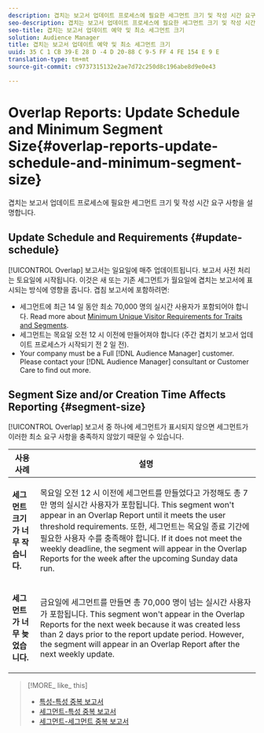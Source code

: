 ```yaml
---
description: 겹치는 보고서 업데이트 프로세스에 필요한 세그먼트 크기 및 작성 시간 요구 사항을 설명합니다.
seo-description: 겹치는 보고서 업데이트 프로세스에 필요한 세그먼트 크기 및 작성 시간 요구 사항을 설명합니다.
seo-title: 겹치는 보고서 업데이트 예약 및 최소 세그먼트 크기
solution: Audience Manager
title: 겹치는 보고서 업데이트 예약 및 최소 세그먼트 크기
uuid: 35 C 1 CB 39-E 28 D -4 D 20-88 C 9-5 FF 4 FE 154 E 9 E
translation-type: tm+mt
source-git-commit: c9737315132e2ae7d72c250d8c196abe8d9e0e43

---
```



# Overlap Reports: Update Schedule and Minimum Segment Size{#overlap-reports-update-schedule-and-minimum-segment-size}

겹치는 보고서 업데이트 프로세스에 필요한 세그먼트 크기 및 작성 시간 요구 사항을 설명합니다.

## Update Schedule and Requirements {#update-schedule}

[!UICONTROL Overlap] 보고서는 일요일에 매주 업데이트됩니다. 보고서 사전 처리는 토요일에 시작됩니다. 이것은 새 또는 기존 세그먼트가 월요일에 겹치는 보고서에 표시되는 방식에 영향을 줍니다. 겹침 보고서에 포함하려면:

* 세그먼트에 최근 14 일 동안 최소 70,000 명의 실시간 사용자가 포함되어야 합니다. Read more about [Minimum Unique Visitor Requirements for Traits and Segments](../../reporting/report-sampling.md#data-sampling-ratio).
* 세그먼트는 목요일 오전 12 시 이전에 만들어져야 합니다 (주간 겹치기 보고서 업데이트 프로세스가 시작되기 전 2 일 전).
* Your company must be a Full [!DNL Audience Manager] customer. Please contact your [!DNL Audience Manager] consultant or Customer Care to find out more.

## Segment Size and/or Creation Time Affects Reporting {#segment-size}

[!UICONTROL Overlap] 보고서 중 하나에 세그먼트가 표시되지 않으면 세그먼트가 이러한 최소 요구 사항을 충족하지 않았기 때문일 수 있습니다.

<table id="table_BE2937C1FA314BBDBD1D026321D6E6B1"> 
 <thead> 
  <tr> 
   <th colname="col1" class="entry"> 사용 사례 </th> 
   <th colname="col2" class="entry"> 설명 </th> 
  </tr> 
 </thead>
 <tbody> 
  <tr> 
   <td colname="col1"> <p> <b>세그먼트 크기가 너무 작습니다.</b> </p> </td> 
   <td colname="col2"> <p>목요일 오전 12 시 이전에 세그먼트를 만들었다고 가정해도 총 7만 명의 실시간 사용자가 포함됩니다. This segment won't appear in an <span class="wintitle"> Overlap Report</span> until it meets the user threshold requirements. 또한, 세그먼트는 목요일 종료 기간에 필요한 사용자 수를 충족해야 합니다. If it does not meet the weekly deadline, the segment will appear in the <span class="wintitle"> Overlap Reports</span> for the week after the upcoming Sunday data run. </p> </td> 
  </tr> 
  <tr> 
   <td colname="col1"> <p> <b>세그먼트가 너무 늦었습니다.</b> </p> </td> 
   <td colname="col2"> <p>금요일에 세그먼트를 만들면 총 70,000 명이 넘는 실시간 사용자가 포함됩니다. This segment won't appear in the <span class="wintitle"> Overlap Reports</span> for the next week because it was created less than 2 days prior to the report update period. However, the segment will appear in an <span class="wintitle"> Overlap Report</span> after the next weekly update. </p> </td> 
  </tr> 
 </tbody> 
</table>

>[!MORE_ like_ this]
>
>* [특성-특성 중복 보고서](../../reporting/dynamic-reports/trait-trait-overlap-report.md#trait-to-trait-overlap-report)
>* [세그먼트-특성 중복 보고서](../../reporting/dynamic-reports/segment-trait-overlap-report.md)
>* [세그먼트-세그먼트 중복 보고서](../../reporting/dynamic-reports/segment-segment-overlap-report.md)

